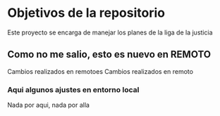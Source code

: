 # Objetivos de la repositorio

Este proyecto se encarga de manejar los planes de la liga de la justicia

## Como no me salio, esto es nuevo en REMOTO
Cambios realizados en remotoes
Cambios realizados en remoto

### Aqui algunos ajustes en entorno local
Nada por aqui, nada por alla
